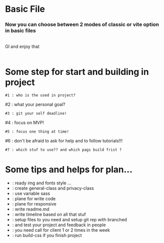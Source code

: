 # Basic File

<h3>Now you can choose between 2 modes of classic or vite option in basic files </h3>
</br>
Gl and enjoy that
</br>
</br>

# Some step for start and building in project

```
#1 : who is the used in project?
```

#2 : what your personal goal?

```
#3 : git your self deadline!
```

#4 : focus on MVP!

```
#5 : focus one thing at time!
```

#6 : don't be afraid to ask for help and to follow tutorials!!!

```
#7 : which stuf to use?? and which pags build frist ?
```

# Some tips and helps for plan...

- : ready img and fonts style ...
- : create general-class and privacy-class
- : use variable sass
- : plane for write code
- : plane for responsive
- : write readme.md
- : write timeline based on all that stuf
- : setup files to you need and setup git rep with branched
- : and test your project and feedback in people
- : you need call for client 1 or 2 times in the week
- : run build-css if you finish project
